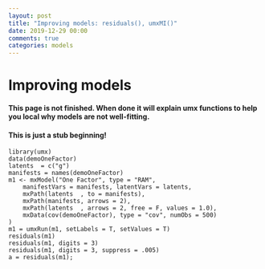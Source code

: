 ```yaml
---
layout: post
title: "Improving models: residuals(), umxMI()"
date: 2019-12-29 00:00
comments: true
categories: models
---
```


# Improving models
#### This page is not finished. When done it will explain umx functions to help you local why models are not well-fitting.
#### This is just a stub beginning!

```splus    
library(umx)
data(demoOneFactor)
latents  = c("g")
manifests = names(demoOneFactor)
m1 <- mxModel("One Factor", type = "RAM", 
	manifestVars = manifests, latentVars = latents, 
	mxPath(latents  , to = manifests),
	mxPath(manifests, arrows = 2),
	mxPath(latents  , arrows = 2, free = F, values = 1.0),
	mxData(cov(demoOneFactor), type = "cov", numObs = 500)
)
m1 = umxRun(m1, setLabels = T, setValues = T)
residuals(m1)
residuals(m1, digits = 3)
residuals(m1, digits = 3, suppress = .005)
a = residuals(m1); 
```
